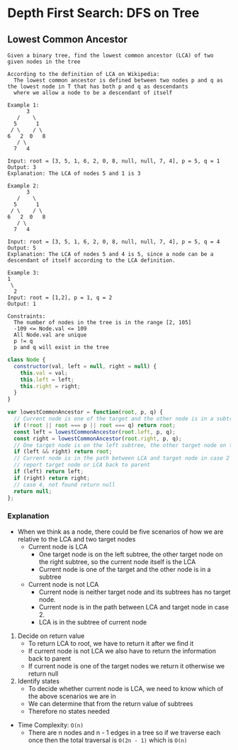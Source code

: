 # Depth First Search: DFS on Tree
## Lowest Common Ancestor
```
Given a binary tree, find the lowest common ancestor (LCA) of two given nodes in the tree

According to the definition of LCA on Wikipedia: 
  The lowest common ancestor is defined between two nodes p and q as the lowest node in T that has both p and q as descendants
  where we allow a node to be a descendant of itself
  
Example 1:
      3
   /    \
  5      1
 / \    / \
6   2  0   8
   / \
  7   4

Input: root = [3, 5, 1, 6, 2, 0, 8, null, null, 7, 4], p = 5, q = 1
Output: 3
Explanation: The LCA of nodes 5 and 1 is 3

Example 2:
      3
   /    \
  5      1
 / \    / \
6   2  0   8
   / \
  7   4

Input: root = [3, 5, 1, 6, 2, 0, 8, null, null, 7, 4], p = 5, q = 4
Output: 5
Explanation: The LCA of nodes 5 and 4 is 5, since a node can be a descendant of itself according to the LCA definition.

Example 3:
1
 \
  2
Input: root = [1,2], p = 1, q = 2
Output: 1
 
Constraints:
  The number of nodes in the tree is in the range [2, 105]
  -109 <= Node.val <= 109
  All Node.val are unique
  p != q
  p and q will exist in the tree
```
```javascript
class Node {
  constructor(val, left = null, right = null) {
    this.val = val;
    this.left = left;
    this.right = right;
  }
}

var lowestCommonAncestor = function(root, p, q) {
  // Current node is one of the target and the other node is in a subtree
  if (!root || root === p || root === q) return root;
  const left = lowestCommonAncestor(root.left, p, q);
  const right = lowestCommonAncestor(root.right, p, q);
  // One target node is on the left subtree, the other target node on the right subtree, so the current node itself is the LCA
  if (left && right) return root;
  // Current node is in the path between LCA and target node in case 2
  // report target node or LCA back to parent
  if (left) return left;
  if (right) return right;
  // case 4, not found return null
  return null;
};
```
### Explanation
- When we think as a node, there could be five scenarios of how we are relative to the LCA and two target nodes
  - Current node is LCA
    - One target node is on the left subtree, the other target node on the right subtree, so the current node itself is the LCA
    - Current node is one of the target and the other node is in a subtree
  - Current node is not LCA
    - Current node is neither target node and its subtrees has no target node.
    - Current node is in the path between LCA and target node in case 2.
    - LCA is in the subtree of current node
1. Decide on return value
    - To return LCA to root, we have to return it after we find it
    - If current node is not LCA we also have to return the information back to parent
    - If current node is one of the target nodes we return it otherwise we return null
2. Identify states
    - To decide whether current node is LCA, we need to know which of the above scenarios we are in
    - We can determine that from the return value of subtrees
    - Therefore no states needed
- Time Complexity: `O(n)`
  - There are n nodes and n - 1 edges in a tree so if we traverse each once then the total traversal is `O(2n - 1)` which is `O(n)`
